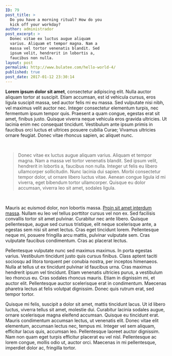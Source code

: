 ```yaml
---
ID: 79
post_title: >
  Do you have a morning ritual? How do you
  kick off your workday?
author: administrador
post_excerpt: >
  Donec vitae ex luctus augue aliquam
  varius. Aliquam et tempor magna. Nam a
  massa vel tortor venenatis blandit. Sed
  ipsum velit, hendrerit in lobortis a,
  faucibus non nulla.
layout: post
permalink: http://www.bulatee.com/hello-world-4/
published: true
post_date: 2017-01-12 23:30:14
---
```

<strong>Lorem ipsum dolor sit amet</strong>, consectetur adipiscing elit. Nulla auctor aliquam tortor at suscipit. Etiam accumsan, est id vehicula cursus, eros ligula suscipit massa, sed auctor felis mi eu massa. Sed vulputate nisi nibh, vel maximus velit auctor nec. Integer consectetur elementum turpis, nec fermentum ipsum tempor quis. Praesent a quam congue, egestas erat sit amet, finibus justo. Quisque viverra neque vehicula eros gravida ultricies. Ut lacinia enim nec consequat tincidunt. Vestibulum ante ipsum primis in faucibus orci luctus et ultrices posuere cubilia Curae; Vivamus ultricies ornare feugiat. Donec vitae rhoncus sapien, ac aliquet nunc.

&nbsp;
<blockquote>Donec vitae ex luctus augue aliquam varius. Aliquam et tempor magna. Nam a massa vel tortor venenatis blandit. Sed ipsum velit, hendrerit in lobortis a, faucibus non nulla. Integer ut felis eu libero ullamcorper sollicitudin. Nunc lacinia dui sapien. Morbi consectetur tempor dolor, ut ornare libero luctus vitae. Aenean congue ligula id mi viverra, eget bibendum tortor ullamcorper. Quisque eu dolor accumsan, viverra leo sit amet, sodales ligula.</blockquote>
&nbsp;

Mauris ac euismod dolor, non lobortis massa. <a href="http://№">Proin sit amet interdum massa</a>. Nullam eu leo vel tellus porttitor cursus vel non ex. Sed facilisis convallis tortor sit amet pulvinar. Curabitur nec ante libero. Quisque pellentesque, augue sed cursus tristique, elit neque scelerisque ante, a egestas sem nisi sit amet lectus. Cras eget tincidunt lorem. Pellentesque neque mi, posuere fringilla arcu mattis, pulvinar vulputate sem. Cras vulputate faucibus condimentum. Cras ac placerat lectus.

Pellentesque vulputate nunc sed maximus maximus. In porta egestas varius. Vestibulum tincidunt justo quis cursus finibus. Class aptent taciti sociosqu ad litora torquent per conubia nostra, per inceptos himenaeos. Nulla at tellus ut ex tincidunt pulvinar id faucibus urna. Cras maximus hendrerit ipsum vel tincidunt. Etiam venenatis ultricies purus, a vestibulum leo rhoncus eu. Cras sodales rhoncus mauris. Etiam in dignissim mi, et auctor elit. Pellentesque auctor scelerisque erat in condimentum. Maecenas pharetra lectus at felis volutpat dignissim. Donec quis rutrum erat, sed tempor tortor.

Quisque mi felis, suscipit a dolor sit amet, mattis tincidunt lacus. Ut id libero luctus, viverra tellus sit amet, molestie dui. Curabitur lacinia sodales augue, ornare scelerisque magna eleifend accumsan. Quisque eu tincidunt erat. Mauris condimentum accumsan lectus, ut venenatis elit. Donec vitae elit elementum, accumsan lectus nec, tempus mi. Integer vel sem aliquam, efficitur lacus quis, accumsan leo. Pellentesque laoreet auctor dignissim. Nam non quam eget turpis efficitur placerat eu vel nisl. Pellentesque ac lorem congue, mollis odio ut, auctor orci. Maecenas in mi pellentesque, imperdiet dolor ac, fringilla tortor.
